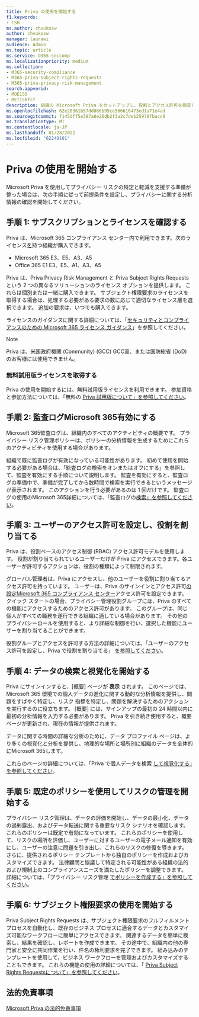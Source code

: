 ```yaml
---
title: Priva の使用を開始する
f1.keywords:
- CSH
ms.author: chvukosw
author: chvukosw
manager: laurawi
audience: Admin
ms.topic: article
ms.service: O365-seccomp
ms.localizationpriority: medium
ms.collection:
- M365-security-compliance
- M365-priva-subject-rights-requests
- M365-priva-privacy-risk-management
search.appverid:
- MOE150
- MET150fcf
description: 組織の Microsoft Priva をセットアップし、役割とアクセス許可を設定し、重要な設定を構成する方法について説明します。
ms.openlocfilehash: 62e28361b57dd866b95ce566616473ed1a71e4ad
ms.sourcegitcommit: f145dff5e387a8e26db2f3a2c7de125978fbacc9
ms.translationtype: MT
ms.contentlocale: ja-JP
ms.lasthandoff: 01/28/2022
ms.locfileid: "62249101"
---
```

# <a name="get-started-with-priva"></a>Priva の使用を開始する

Microsoft Priva を使用してプライバシー リスクの特定と軽減を支援する準備が整った場合は、次の手順に従って前提条件を設定し、プライバシーに関する分析情報の確認を開始してください。

## <a name="step-1-confirm-subscriptions-and-licensing"></a>手順 1: サブスクリプションとライセンスを確認する

Priva は、Microsoft 365 コンプライアンス センター内で利用できます。次のライセンス[を](https://compliance.microsoft.com/)持つ組織が購入できます。

- Microsoft 365 E3、E5、A3、A5
- Office 365 E1 E3、E5、A1、A3、A5

Priva は、Priva Privacy Risk Management と Priva Subject Rights Requests という 2 つの異なるソリューションのライセンス オプションを提供します。 これらは個別または一緒に購入できます。 サブジェクト権限要求のライセンスを取得する場合は、処理する必要がある要求の数に応じて適切なライセンス層を選択できます。 追加の要求は、いつでも購入できます。

ライセンスのガイダンスに関する詳細については、「[セキュリティとコンプライアンスのための Microsoft 365 ライセンス ガイダンス](/office365/servicedescriptions/microsoft-365-service-descriptions/microsoft-365-tenantlevel-services-licensing-guidance/microsoft-365-security-compliance-licensing-guidance#privacy-management)」を参照してください。

> [!Note]
> Priva は、米国政府機関 (Community) (GCC) GCC高、または国防総省 (DoD) のお客様には使用できません。

### <a name="get-free-trial-license"></a>無料試用版ライセンスを取得する

Priva の使用を開始するには、無料試用版ライセンスを利用できます。 参加資格と参加方法については、「無料の [Priva 試用版について」を参照してください](priva-trial.md)。

## <a name="step-2-enable-the-microsoft-365-audit-log"></a>手順 2: 監査ログMicrosoft 365有効にする

Microsoft 365監査ログは、組織内のすべてのアクティビティの概要です。 プライバシー リスク管理ポリシーは、ポリシーの分析情報を生成するためにこれらのアクティビティを使用する場合があります。

組織で既に監査ログが有効になっている可能性があります。 初めて使用を開始する必要がある場合は、「監査ログ[](/microsoft-365/compliance/turn-audit-log-search-on-or-off)の検索をオンまたはオフにする」を参照して、監査を有効にする手順について説明します。 監査を有効にすると、監査ログの準備中で、準備が完了してから数時間で検索を実行できるというメッセージが表示されます。 このアクションを行う必要があるのは 1 回だけです。 監査ログの使用のMicrosoft 365詳細については、「監査ログの[検索」を参照してください](/microsoft-365/compliance/search-the-audit-log-in-security-and-compliance)。

## <a name="step-3-set-user-permissions-and-assign-roles"></a>手順 3: ユーザーのアクセス許可を設定し、役割を割り当てる

Priva は、役割ベースのアクセス制御 (RBAC) アクセス許可モデルを使用します。 役割が割り当てられているユーザーだけが Priva にアクセスできます。各ユーザーが許可するアクションは、役割の種類によって制限されます。

グローバル管理者は、Priva にアクセスし、他のユーザーを役割に割り当てるアクセス許可を持っています。 ユーザーは、Priva のサインインとアクセス許可[の設定Microsoft 365 コンプライアンス センター](https://compliance.microsoft.com/)アクセス許可を設定できます。 クイック スタートの場合、プライバシー管理役割グループには、Priva のすべての機能にアクセスするためのアクセス許可があります。 このグループは、同じ個人がすべての職務を遂行できる組織に適している場合があります。 その他のプライバシーロールを使用すると、より詳細な制御を行い、選択した機能にユーザーを割り当てることができます。

役割グループとアクセスを許可する方法の詳細については、「ユーザーのアクセス許可を設定し、Priva で役割を割り当てる」 [を参照してください](priva-permissions.md)。

## <a name="step-4-start-finding-and-visualizing-your-data"></a>手順 4: データの検索と視覚化を開始する

Priva にサインインすると、[概要] ページが **表示** されます。 このページでは、Microsoft 365 環境での個人データの進化に関する動的な分析情報を提供し、問題をすばやく特定し、リスク 指標を特定し、問題を解決するためのアクションを実行するのに役立ちます。 [概要] には、サインアップの最初の 24 時間以内に最初の分析情報を入力する必要があります。 Priva を引き続き使用すると、概要ページが更新され、現在の情報が提供されます。

データに関する時間の詳細な分析のために、データ プロファイル ページは、より多くの視覚化と分析を提供し、地理的な場所と場所別に組織のデータを全体的にMicrosoft 365します。

これらのページの詳細については、「Priva で個人データを検索 [して視覚化する」を参照してください](priva-data-profile.md)。

## <a name="step-5-start-managing-risks-with-default-policies"></a>手順 5: 既定のポリシーを使用してリスクの管理を開始する

プライバシー リスク管理は、データの評価を開始し、データの最小化、データの過剰露出、およびデータ転送に関する重要なリスク シナリオを確認します。 これらのポリシーは既定で有効になっています。 これらのポリシーを使用して、リスクの場所を評価し、ユーザーに対するユーザーの電子メール通知を有効にし、ユーザーの注意に問題を引き出し、これらのリスクの修復を導きます。 さらに、提供されるポリシー テンプレートから独自のポリシーを作成およびカスタマイズできます。 法律顧問と協議して特定される可能性がある組織の法的および規制上のコンプライアンスニーズを満たしたポリシーを調整できます。 詳細については、「プライバシー リスク管理 [でポリシーを作成する」を参照してください](risk-management-policies.md)。

## <a name="step-6-get-started-with-subject-rights-requests"></a>手順 6: サブジェクト権限要求の使用を開始する

Priva Subject Rights Requests は、サブジェクト権限要求のフルフィルメント プロセスを自動化し、既存のビジネス プロセスに適合するデータとカスタマイズ可能なワークフローに簡単にアクセスできます。 関連するデータを簡単に検索し、結果を確認し、レポートを作成できます。 その途中で、組織内の他の専門家と安全に共同作業を行い、件名の権利要求を完了できます。 組み込みのテンプレートを使用して、ビジネス ワークフローを管理およびカスタマイズすることもできます。 これらの機能の使用の詳細については、「 [Priva Subject Rights Requestsについて」を参照してください](subject-rights-requests.md)。

## <a name="legal-disclaimer"></a>法的免責事項

[Microsoft Priva の法的免責事項](priva-disclaimer.md)
